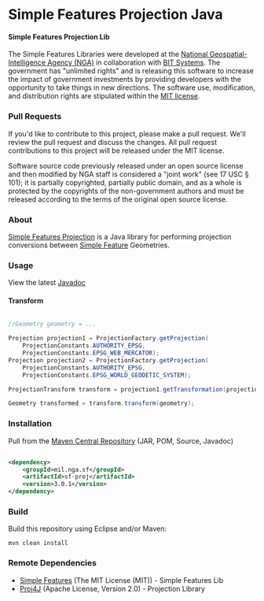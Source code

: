 # Simple Features Projection Java

#### Simple Features Projection Lib ####

The Simple Features Libraries were developed at the [National Geospatial-Intelligence Agency (NGA)](http://www.nga.mil/) in collaboration with [BIT Systems](http://www.bit-sys.com/). The government has "unlimited rights" and is releasing this software to increase the impact of government investments by providing developers with the opportunity to take things in new directions. The software use, modification, and distribution rights are stipulated within the [MIT license](http://choosealicense.com/licenses/mit/).

### Pull Requests ###
If you'd like to contribute to this project, please make a pull request. We'll review the pull request and discuss the changes. All pull request contributions to this project will be released under the MIT license.

Software source code previously released under an open source license and then modified by NGA staff is considered a "joint work" (see 17 USC § 101); it is partially copyrighted, partially public domain, and as a whole is protected by the copyrights of the non-government authors and must be released according to the terms of the original open source license.

### About ###

[Simple Features Projection](http://ngageoint.github.io/simple-features-proj-java/) is a Java library for performing projection conversions between [Simple Feature](https://github.com/ngageoint/simple-features-java) Geometries.

### Usage ###

View the latest [Javadoc](http://ngageoint.github.io/simple-features-proj-java/docs/api/)

#### Transform ####

```java

//Geometry geometry = ...

Projection projection1 = ProjectionFactory.getProjection(
    ProjectionConstants.AUTHORITY_EPSG,
    ProjectionConstants.EPSG_WEB_MERCATOR);
Projection projection2 = ProjectionFactory.getProjection(
    ProjectionConstants.AUTHORITY_EPSG,
    ProjectionConstants.EPSG_WORLD_GEODETIC_SYSTEM);

ProjectionTransform transform = projection1.getTransformation(projection2);

Geometry transformed = transform.transform(geometry);

```

### Installation ###

Pull from the [Maven Central Repository](http://search.maven.org/#artifactdetails|mil.nga.sf|sf-proj|3.0.1|jar) (JAR, POM, Source, Javadoc)

```xml

<dependency>
    <groupId>mil.nga.sf</groupId>
    <artifactId>sf-proj</artifactId>
    <version>3.0.1</version>
</dependency>

```

### Build ###

Build this repository using Eclipse and/or Maven:

    mvn clean install

### Remote Dependencies ###

* [Simple Features](https://github.com/ngageoint/simple-features-java) (The MIT License (MIT)) - Simple Features Lib
* [Proj4J](https://github.com/locationtech/proj4j) (Apache License, Version 2.0) - Projection Library
